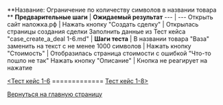 **Название: Ограничение по количеству символов в названии товара	**
**Предварительные шаги** | **Ожидаемый результат** 
--- | --- 
 Открыть сайт наложка.рф | 
 Нажать кнопку "Создать сделку" | Открылась страницы создания сделки 
Заполнить данные из Тест кейса "case_create_a_deal 1-6.md" | 
**Шаги теста** | 
В названии товара "Ваза" заменить на текст с не менее 1000 символов | 
Нажать кнопку "Стоимость" | Отобразилась страница стоимости с ошибкой "Что-то пошло не так"
Нажать кнопку "Описание" | Кнопка не реагирует на нажатие

[<Тест кейс 1-6](https://github.com/masteroff/Test-case-nalozhka/blob/main/case_create_a_deal%201-6.md)  =============  [Тест кейс 1-8>](https://github.com/masteroff/Test-case-nalozhka/blob/main/case_create_a_deal%201-8.md)
 
[Вернуться на главную страницу](https://github.com/masteroff/Test-case-nalozhka/blob/main/list_of_test_cases.md)